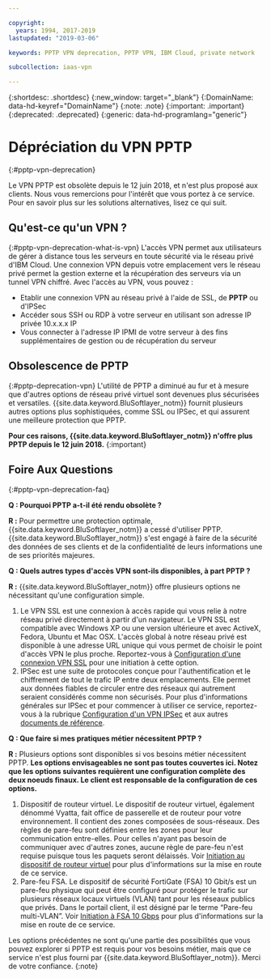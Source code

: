 ```yaml
---

copyright:
  years: 1994, 2017-2019
lastupdated: "2019-03-06"

keywords: PPTP VPN deprecation, PPTP VPN, IBM Cloud, private network

subcollection: iaas-vpn

---
```


{:shortdesc: .shortdesc}
{:new_window: target="_blank"}
{:DomainName: data-hd-keyref="DomainName"}
{:note: .note}
{:important: .important}
{:deprecated: .deprecated}
{:generic: data-hd-programlang="generic"}

# Dépréciation du VPN PPTP
{:#pptp-vpn-deprecation}

Le VPN PPTP est obsolète depuis le 12 juin 2018, et n'est plus proposé aux clients. Nous vous remercions pour l'intérêt que vous portez à ce service. Pour en savoir plus sur les solutions alternatives, lisez ce qui suit.

## Qu'est-ce qu'un VPN ?
{:#pptp-vpn-deprecation-what-is-vpn}
L'accès VPN permet aux utilisateurs de gérer à distance tous les serveurs en toute sécurité via le réseau privé d'IBM Cloud. Une connexion VPN depuis votre emplacement vers le réseau privé permet la gestion externe et la récupération des serveurs via un tunnel VPN chiffré. Avec l'accès au VPN, vous pouvez :

* Etablir une connexion VPN au réseau privé à l'aide de SSL, de **PPTP** ou d'IPSec
* Accéder sous SSH ou RDP à votre serveur en utilisant son adresse IP privée 10.x.x.x IP
* Vous connecter à l'adresse IP IPMI de votre serveur à des fins supplémentaires de gestion ou de récupération du serveur

## Obsolescence de PPTP
{:#pptp-deprecation-vpn}
L'utilité de PPTP a diminué au fur et à mesure que d'autres options de réseau privé virtuel sont devenues plus sécurisées et versatiles. {{site.data.keyword.BluSoftlayer_notm}} fournit plusieurs autres options plus sophistiquées, comme SSL ou IPSec, et qui assurent une meilleure protection que PPTP.

**Pour ces raisons, {{site.data.keyword.BluSoftlayer_notm}} n'offre plus PPTP depuis le 12 juin 2018.**
{:important}


## Foire Aux Questions
{:#pptp-vpn-deprecation-faq}

**Q : Pourquoi PPTP a-t-il été rendu obsolète ?**

**R :** Pour permettre une protection optimale, {{site.data.keyword.BluSoftlayer_notm}} a cessé d'utiliser PPTP. {{site.data.keyword.BluSoftlayer_notm}} s'est engagé à faire de la sécurité des données de ses clients et de la confidentialité de leurs informations une de ses priorités majeures. 

**Q : Quels autres types d'accès VPN sont-ils disponibles, à part PPTP ?**

**R :** {{site.data.keyword.BluSoftlayer_notm}} offre plusieurs options ne nécessitant qu'une configuration simple.
  1. Le VPN SSL est une connexion à accès rapide qui vous relie à notre réseau privé directement à partir d'un navigateur. Le VPN SSL est compatible avec Windows XP ou une version ultérieure et avec ActiveX, Fedora, Ubuntu et Mac OSX. L'accès global à notre réseau privé est disponible à une adresse URL unique qui vous permet de choisir le point d'accès VPN le plus proche. Reportez-vous à [Configuration d'une connexion VPN SSL](/docs/infrastructure/iaas-vpn?topic=VPN-set-up-ssl-vpn-connections) pour une initiation à cette option.
  2. IPSec est une suite de protocoles conçue pour l'authentification et le chiffrement de tout le trafic IP entre deux emplacements. Elle permet aux données fiables de circuler entre des réseaux qui autrement seraient considérés comme non sécurisés. Pour plus d'informations générales sur IPSec et pour commencer à utiliser ce service, reportez-vous à la rubrique [Configuration d'un VPN IPSec](/docs/infrastructure/iaas-vpn?topic=VPN-set-up-ipsec-vpn) et aux autres [documents de référence](/docs/infrastructure/iaas-vpn?topic=VPN-external-reference-documentation). 

**Q : Que faire si mes pratiques métier nécessitent PPTP ?**

**R :** Plusieurs options sont disponibles si vos besoins métier nécessitent PPTP. **Les options envisageables ne sont pas toutes couvertes ici. Notez que les options suivantes requièrent une configuration complète des deux noeuds finaux. Le client est responsable de la configuration de ces options.**
  1. Dispositif de routeur virtuel. Le dispositif de routeur virtuel, également dénommé Vyatta, fait office de passerelle et de routeur pour votre environnement. Il contient des zones composées de sous-réseaux. Des règles de pare-feu sont définies entre les zones pour leur communication entre-elles. Pour celles n'ayant pas besoin de communiquer avec d'autres zones, aucune règle de pare-feu n'est requise puisque tous les paquets seront délaissés. Voir [Initiation au dispositif de routeur virtuel](/docs/infrastructure/virtual-router-appliance?topic=virtual-router-appliance-getting-started-with-ibm-virtual-router-appliance) pour plus d'informations sur la mise en route de ce service. 
  2. Pare-feu FSA. Le dispositif de sécurité FortiGate (FSA) 10 Gbit/s est un pare-feu physique qui peut être configuré pour protéger le trafic sur plusieurs réseaux locaux virtuels (VLAN) tant pour les réseaux publics que privés. Dans le portail client, il est désigné par le terme “Pare-feu multi-VLAN”. Voir [Initiation à FSA 10 Gbps](/docs/infrastructure/fortigate-10g?topic=fortigate-10g-getting-started-with-fortigate-security-appliance-10gbps) pour plus d'informations sur la mise en route de ce service. 
 
Les options précédentes ne sont qu'une partie des possibilités que vous pouvez explorer si PPTP est requis pour vos besoins métier, mais que ce service n'est plus fourni par {{site.data.keyword.BluSoftlayer_notm}}. Merci de votre confiance.
{:note}
